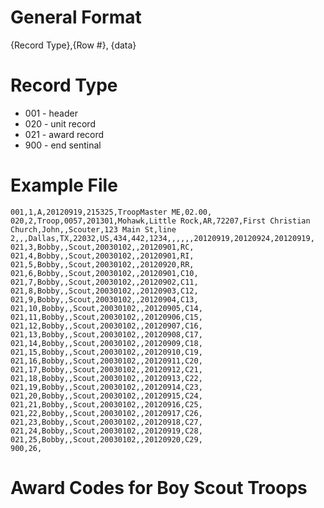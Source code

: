 General Format
==============
{Record Type},{Row #}, {data}

Record Type
===========

*  001 - header
*  020 - unit record
*  021 - award record
*  900 - end sentinal

Example File
============
    001,1,A,20120919,215325,TroopMaster ME,02.00,
    020,2,Troop,0057,201301,Mohawk,Little Rock,AR,72207,First Christian Church,John,,Scouter,123 Main St,line 2,,,Dallas,TX,22032,US,434,442,1234,,,,,,20120919,20120924,20120919,
    021,3,Bobby,,Scout,20030102,,20120901,RC,
    021,4,Bobby,,Scout,20030102,,20120901,RI,
    021,5,Bobby,,Scout,20030102,,20120920,RR,
    021,6,Bobby,,Scout,20030102,,20120901,C10,
    021,7,Bobby,,Scout,20030102,,20120902,C11,
    021,8,Bobby,,Scout,20030102,,20120903,C12,
    021,9,Bobby,,Scout,20030102,,20120904,C13,
    021,10,Bobby,,Scout,20030102,,20120905,C14,
    021,11,Bobby,,Scout,20030102,,20120906,C15,
    021,12,Bobby,,Scout,20030102,,20120907,C16,
    021,13,Bobby,,Scout,20030102,,20120908,C17,
    021,14,Bobby,,Scout,20030102,,20120909,C18,
    021,15,Bobby,,Scout,20030102,,20120910,C19,
    021,16,Bobby,,Scout,20030102,,20120911,C20,
    021,17,Bobby,,Scout,20030102,,20120912,C21,
    021,18,Bobby,,Scout,20030102,,20120913,C22,
    021,19,Bobby,,Scout,20030102,,20120914,C23,
    021,20,Bobby,,Scout,20030102,,20120915,C24,
    021,21,Bobby,,Scout,20030102,,20120916,C25,
    021,22,Bobby,,Scout,20030102,,20120917,C26,
    021,23,Bobby,,Scout,20030102,,20120918,C27,
    021,24,Bobby,,Scout,20030102,,20120919,C28,
    021,25,Bobby,,Scout,20030102,,20120920,C29,
    900,26,

Award Codes for Boy Scout Troops
===============================
